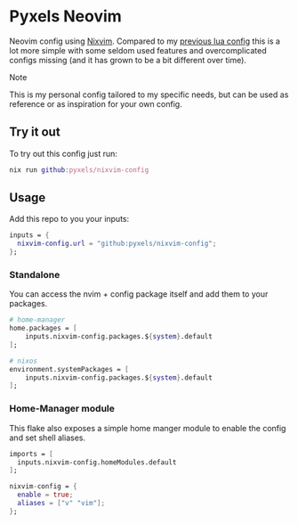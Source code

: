 # Pyxels Neovim

Neovim config using [Nixvim](https://github.com/nix-community/nixvim).
Compared to my [previous lua config](https://github.com/Pyxels/nvim-config) this is a lot more simple with some seldom used features and overcomplicated configs missing (and it has grown to be a bit different over time).

> [!NOTE]
> This is my personal config tailored to my specific needs, but can be used as reference or as inspiration for your own config.

## Try it out
To try out this config just run:

```nix
nix run github:pyxels/nixvim-config
```

## Usage
Add this repo to you your inputs:

```nix
inputs = {
  nixvim-config.url = "github:pyxels/nixvim-config";
};
```

### Standalone
You can access the nvim + config package itself and add them to your packages.

```nix
# home-manager
home.packages = [
    inputs.nixvim-config.packages.${system}.default
];
```
```nix
# nixos
environment.systemPackages = [
    inputs.nixvim-config.packages.${system}.default
];
```

### Home-Manager module
This flake also exposes a simple home manger module to enable the config and set shell aliases.

```nix
imports = [
  inputs.nixvim-config.homeModules.default
];

nixvim-config = {
  enable = true;
  aliases = ["v" "vim"];
};

```
